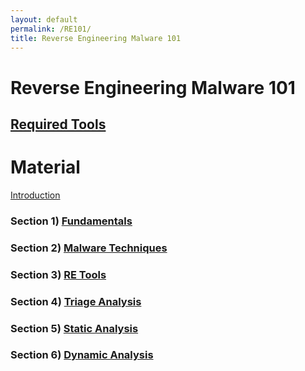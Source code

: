 ```yaml
---
layout: default
permalink: /RE101/
title: Reverse Engineering Malware 101
---
```

# Reverse Engineering Malware 101 #

## [Required Tools](https://securedorg.github.io/RE101/Tools/) ##

# Material #

[Introduction](https://securedorg.github.io/RE101/intro/)

### Section 1) [Fundamentals](https://securedorg.github.io/RE101/section1/) ### 

### Section 2) [Malware Techniques](https://securedorg.github.io/RE101/section2/) ### 

### Section 3) [RE Tools](https://securedorg.github.io/RE101/section3/) ### 

### Section 4) [Triage Analysis](https://securedorg.github.io/RE101/section4/) ### 

### Section 5) [Static Analysis](https://securedorg.github.io/RE101/section5/) ### 

### Section 6) [Dynamic Analysis](https://securedorg.github.io/RE101/section6/) ### 



